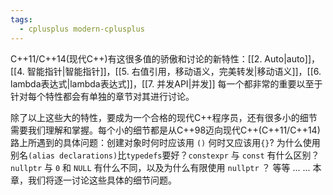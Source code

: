 ```yaml
---
tags:
  - cplusplus modern-cplusplus
---
```


 C++11/C++14(现代C++)有这很多值的骄傲和讨论的新特性：[[2. Auto|auto]]，[[4. 智能指针|智能指针]]，[[5. 右值引用，移动语义，完美转发|移动语义]]，[[6. lambda表达式|lambda表达式]]，[[7. 并发API|并发]] 每一个都非常的重要以至于针对每个特性都会有单独的章节对其进行讨论。

除了以上这些大的特性，要成为一个合格的现代C++程序员，还有很多小的细节需要我们理解和掌握。每个小的细节都是从C++98迈向现代C++(C++11/C++14)路上所遇到的具体问题：创建对象时何时应该用 `()` 何时又应该用`{}`? 为什么使用别名`(alias declarations)`比`typedefs`要好？`constexpr` 与 `const` 有什么区别？ `nullptr` 与 `0` 和 `NULL` 有什么不同，以及为什么有限使用 `nullptr` ？ 等等 ... ...  本章，我们将逐一讨论这些具体的细节问题。